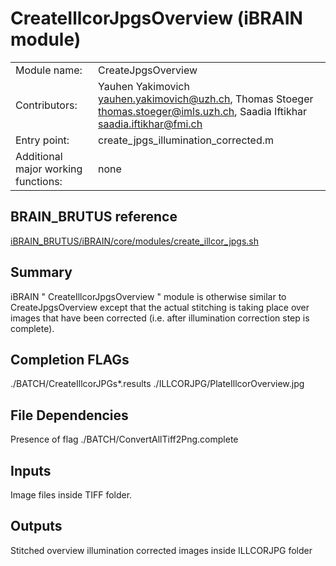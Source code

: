 # CreateIllcorJpgsOverview (iBRAIN module)


|||
|---|---|
| Module name: | CreateJpgsOverview |
| Contributors: | Yauhen Yakimovich <yauhen.yakimovich@uzh.ch>, Thomas Stoeger <thomas.stoeger@imls.uzh.ch>, Saadia Iftikhar <saadia.iftikhar@fmi.ch> |
| Entry point: | create_jpgs_illumination_corrected.m |
| Additional major working functions: | none |

## BRAIN_BRUTUS reference

[iBRAIN_BRUTUS/iBRAIN/core/modules/create_illcor_jpgs.sh](https://github.com/pelkmanslab/iBRAIN_BRUTUS/blob/master/iBRAIN/core/modules/create_illcor_jpgs.sh)

## Summary
iBRAIN " CreateIllcorJpgsOverview " module is otherwise similar to CreateJpgsOverview except that the actual stitching is taking place over  images that have been corrected (i.e. after illumination correction step is complete).
 
## Completion FLAGs

./BATCH/CreateIllcorJPGs*.results
./ILLCORJPG/PlateIllcorOverview.jpg

## File Dependencies

Presence of flag ./BATCH/ConvertAllTiff2Png.complete

## Inputs

Image files inside TIFF folder.

## Outputs

Stitched overview illumination corrected images inside ILLCORJPG folder

